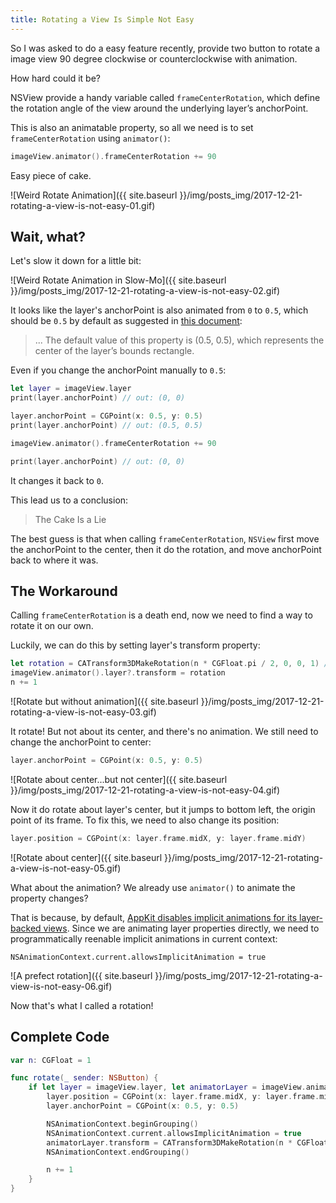 ```yaml
---
title: Rotating a View Is Simple Not Easy
---
```


So I was asked to do a easy feature recently, provide two button to rotate a image view 90 degree clockwise or counterclockwise with animation.

How hard could it be?

<!--more-->

NSView provide a handy variable called `frameCenterRotation`, which define the rotation angle of the view around the underlying layer’s anchorPoint.

This is also an animatable property, so all we need is to set `frameCenterRotation` using `animator()`:

```swift
imageView.animator().frameCenterRotation += 90
```

Easy piece of cake.

![Weird Rotate Animation]({{ site.baseurl }}/img/posts_img/2017-12-21-rotating-a-view-is-not-easy-01.gif)

## Wait, what?

Let's slow it down for a little bit:

![Weird Rotate Animation in Slow-Mo]({{ site.baseurl }}/img/posts_img/2017-12-21-rotating-a-view-is-not-easy-02.gif)

It looks like the layer's anchorPoint is also animated from `0` to `0.5`, which should be `0.5` by default as suggested in [this document](https://developer.apple.com/documentation/quartzcore/calayer/1410817-anchorpoint):

> ... The default value of this property is (0.5, 0.5), which represents the center of the layer’s bounds rectangle.

Even if you change the anchorPoint manually to `0.5`:

```swift
let layer = imageView.layer
print(layer.anchorPoint) // out: (0, 0)

layer.anchorPoint = CGPoint(x: 0.5, y: 0.5)
print(layer.anchorPoint) // out: (0.5, 0.5)

imageView.animator().frameCenterRotation += 90

print(layer.anchorPoint) // out: (0, 0)
```
It changes it back to `0`.

This lead us to a conclusion:

> The Cake Is a Lie

The best guess is that when calling `frameCenterRotation`, `NSView` first move the anchorPoint to the center, then it do the rotation, and move anchorPoint back to where it was.

## The Workaround

Calling `frameCenterRotation` is a death end, now we need to find a way to rotate it on our own.

Luckily, we can do this by setting layer's transform property:

```swift
let rotation = CATransform3DMakeRotation(n * CGFloat.pi / 2, 0, 0, 1) // `n` is a `CGFloat` value of `1`
imageView.animator().layer?.transform = rotation
n += 1
```

![Rotate but without animation]({{ site.baseurl }}/img/posts_img/2017-12-21-rotating-a-view-is-not-easy-03.gif)

It rotate! But not about its center, and there's no animation. We still need to change the anchorPoint to center:

```swift
layer.anchorPoint = CGPoint(x: 0.5, y: 0.5)
```

![Rotate about center...but not center]({{ site.baseurl }}/img/posts_img/2017-12-21-rotating-a-view-is-not-easy-04.gif)

Now it do rotate about layer's center, but it jumps to bottom left, the origin point of its frame. To fix this, we need to also change its position:

```swift
layer.position = CGPoint(x: layer.frame.midX, y: layer.frame.midY)
```

![Rotate about center]({{ site.baseurl }}/img/posts_img/2017-12-21-rotating-a-view-is-not-easy-05.gif)

What about the animation? We already use `animator()` to animate the property changes?

That is because, by default, [AppKit disables implicit animations for its layer-backed views](https://developer.apple.com/library/content/documentation/Cocoa/Conceptual/CoreAnimation_guide/CreatingBasicAnimations/CreatingBasicAnimations.html#//apple_ref/doc/uid/TP40004514-CH3-SW18). Since we are animating layer properties directly, we need to programmatically reenable implicit animations in current context:

```
NSAnimationContext.current.allowsImplicitAnimation = true
```

![A prefect rotation]({{ site.baseurl }}/img/posts_img/2017-12-21-rotating-a-view-is-not-easy-06.gif)

Now that's what I called a rotation!

## Complete Code

```swift
var n: CGFloat = 1

func rotate(_ sender: NSButton) {
    if let layer = imageView.layer, let animatorLayer = imageView.animator().layer {
        layer.position = CGPoint(x: layer.frame.midX, y: layer.frame.midY)
        layer.anchorPoint = CGPoint(x: 0.5, y: 0.5)

        NSAnimationContext.beginGrouping()
        NSAnimationContext.current.allowsImplicitAnimation = true
        animatorLayer.transform = CATransform3DMakeRotation(n * CGFloat.pi / 2, 0, 0, 1)
        NSAnimationContext.endGrouping()

        n += 1
    }
}
```
